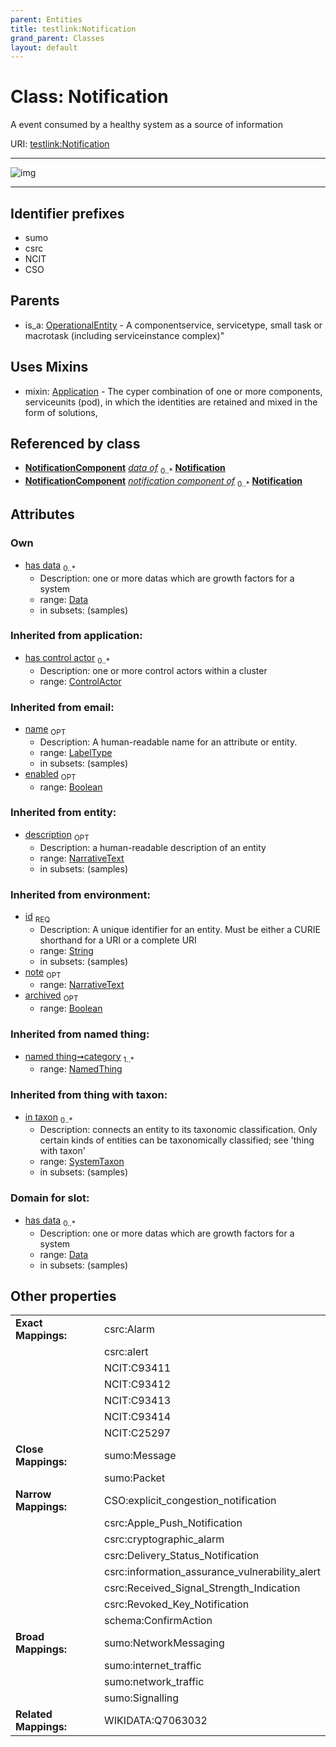 ```yaml
---
parent: Entities
title: testlink:Notification
grand_parent: Classes
layout: default
---
```


# Class: Notification


A event consumed by a healthy system as a source of information

URI: [testlink:Notification](https://w3id.org/testlink/vocab/Notification)


---

![img](http://yuml.me/diagram/nofunky;dir:TB/class/[SystemTaxon],[OperationalEntity],[NotificationComponent],[Data]%3Chas%20data%200..%2A-%20[Notification%7Cid(i):string;name(i):label_type%20%3F;enabled(i):boolean%20%3F;archived(i):boolean%20%3F;description(i):narrative_text%20%3F;note(i):narrative_text%20%3F],[Notification]uses%20-.-%3E[Application],[OperationalEntity]%5E-[Notification],[NamedThing],[Data],[ControlActor],[Application])

---


## Identifier prefixes

 * sumo
 * csrc
 * NCIT
 * CSO

## Parents

 *  is_a: [OperationalEntity](OperationalEntity.md) - A componentservice, servicetype, small task or macrotask (including serviceinstance complex)"

## Uses Mixins

 *  mixin: [Application](Application.md) - The cyper combination of one or more components, serviceunits (pod), in which the identities are retained and mixed in the form of solutions,

## Referenced by class

 *  **[NotificationComponent](NotificationComponent.md)** *[data of](data_of.md)*  <sub>0..*</sub>  **[Notification](Notification.md)**
 *  **[NotificationComponent](NotificationComponent.md)** *[notification component of](notification_component_of.md)*  <sub>0..*</sub>  **[Notification](Notification.md)**

## Attributes


### Own

 * [has data](has_data.md)  <sub>0..*</sub>
    * Description: one or more datas which are growth factors for a system
    * range: [Data](Data.md)
    * in subsets: (samples)

### Inherited from application:

 * [has control actor](has_control_actor.md)  <sub>0..*</sub>
    * Description: one or more control actors within a cluster
    * range: [ControlActor](ControlActor.md)

### Inherited from email:

 * [name](name.md)  <sub>OPT</sub>
    * Description: A human-readable name for an attribute or entity.
    * range: [LabelType](types/LabelType.md)
    * in subsets: (samples)
 * [enabled](enabled.md)  <sub>OPT</sub>
    * range: [Boolean](types/Boolean.md)

### Inherited from entity:

 * [description](description.md)  <sub>OPT</sub>
    * Description: a human-readable description of an entity
    * range: [NarrativeText](types/NarrativeText.md)
    * in subsets: (samples)

### Inherited from environment:

 * [id](id.md)  <sub>REQ</sub>
    * Description: A unique identifier for an entity. Must be either a CURIE shorthand for a URI or a complete URI
    * range: [String](types/String.md)
    * in subsets: (samples)
 * [note](note.md)  <sub>OPT</sub>
    * range: [NarrativeText](types/NarrativeText.md)
 * [archived](archived.md)  <sub>OPT</sub>
    * range: [Boolean](types/Boolean.md)

### Inherited from named thing:

 * [named thing➞category](named_thing_category.md)  <sub>1..*</sub>
    * range: [NamedThing](NamedThing.md)

### Inherited from thing with taxon:

 * [in taxon](in_taxon.md)  <sub>0..*</sub>
    * Description: connects an entity to its taxonomic classification. Only certain kinds of entities can be taxonomically classified; see 'thing with taxon'
    * range: [SystemTaxon](SystemTaxon.md)
    * in subsets: (samples)

### Domain for slot:

 * [has data](has_data.md)  <sub>0..*</sub>
    * Description: one or more datas which are growth factors for a system
    * range: [Data](Data.md)
    * in subsets: (samples)

## Other properties

|  |  |  |
| --- | --- | --- |
| **Exact Mappings:** | | csrc:Alarm |
|  | | csrc:alert |
|  | | NCIT:C93411 |
|  | | NCIT:C93412 |
|  | | NCIT:C93413 |
|  | | NCIT:C93414 |
|  | | NCIT:C25297 |
| **Close Mappings:** | | sumo:Message |
|  | | sumo:Packet |
| **Narrow Mappings:** | | CSO:explicit_congestion_notification |
|  | | csrc:Apple_Push_Notification |
|  | | csrc:cryptographic_alarm |
|  | | csrc:Delivery_Status_Notification |
|  | | csrc:information_assurance_vulnerability_alert |
|  | | csrc:Received_Signal_Strength_Indication |
|  | | csrc:Revoked_Key_Notification |
|  | | schema:ConfirmAction |
| **Broad Mappings:** | | sumo:NetworkMessaging |
|  | | sumo:internet_traffic |
|  | | sumo:network_traffic |
|  | | sumo:Signalling |
| **Related Mappings:** | | WIKIDATA:Q7063032 |


